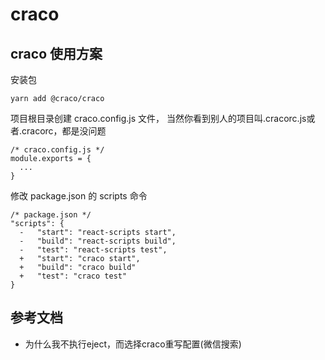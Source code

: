 # craco

## craco 使用方案
安装包
``` 
yarn add @craco/craco
```
项目根目录创建 craco.config.js 文件， 当然你看到别人的项目叫.cracorc.js或者.cracorc，都是没问题
``` 
/* craco.config.js */
module.exports = {
  ...
}
```
修改 package.json 的 scripts 命令
``` 
/* package.json */
"scripts": {
  -   "start": "react-scripts start",
  -   "build": "react-scripts build",
  -   "test": "react-scripts test",
  +   "start": "craco start",
  +   "build": "craco build"
  +   "test": "craco test"
}
```

## 参考文档
- 为什么我不执行eject，而选择craco重写配置(微信搜索)

